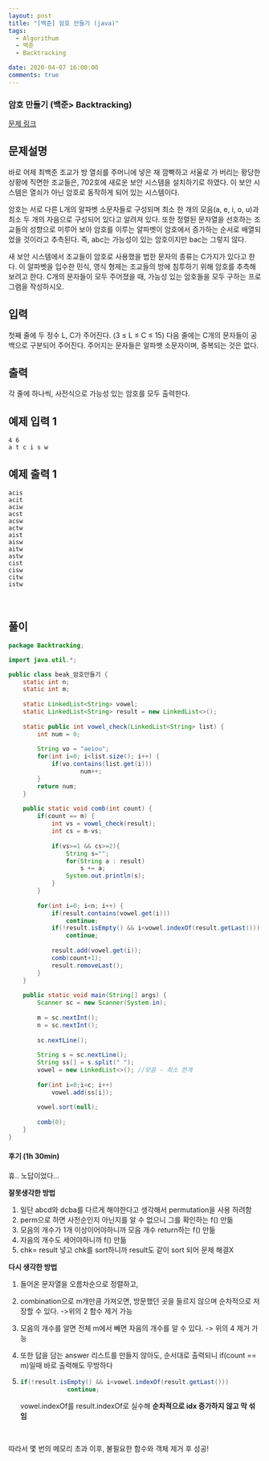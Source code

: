 ```yaml
---
layout: post
title: "[백준] 암호 만들기 (java)"
tags:
  - Algorithum
  - 백준
  - Backtracking

date: 2020-04-07 16:00:00
comments: true
---
```




###   암호 만들기 (백준> Backtracking)

[문제 링크](https://www.acmicpc.net/problem/1759 )

## 문제설명

바로 어제 최백준 조교가 방 열쇠를 주머니에 넣은 채 깜빡하고 서울로 가 버리는 황당한 상황에 직면한 조교들은, 702호에 새로운 보안 시스템을 설치하기로 하였다. 이 보안 시스템은 열쇠가 아닌 암호로 동작하게 되어 있는 시스템이다.

암호는 서로 다른 L개의 알파벳 소문자들로 구성되며 최소 한 개의 모음(a, e, i, o, u)과 최소 두 개의 자음으로 구성되어 있다고 알려져 있다. 또한 정렬된 문자열을 선호하는 조교들의 성향으로 미루어 보아 암호를 이루는 알파벳이 암호에서 증가하는 순서로 배열되었을 것이라고 추측된다. 즉, abc는 가능성이 있는 암호이지만 bac는 그렇지 않다.

새 보안 시스템에서 조교들이 암호로 사용했을 법한 문자의 종류는 C가지가 있다고 한다. 이 알파벳을 입수한 민식, 영식 형제는 조교들의 방에 침투하기 위해 암호를 추측해 보려고 한다. C개의 문자들이 모두 주어졌을 때, 가능성 있는 암호들을 모두 구하는 프로그램을 작성하시오.

## 입력

첫째 줄에 두 정수 L, C가 주어진다. (3 ≤ L ≤ C ≤ 15) 다음 줄에는 C개의 문자들이 공백으로 구분되어 주어진다. 주어지는 문자들은 알파벳 소문자이며, 중복되는 것은 없다.

## 출력

각 줄에 하나씩, 사전식으로 가능성 있는 암호를 모두 출력한다.

## 예제 입력 1

```
4 6
a t c i s w
```

## 예제 출력 1

```
acis
acit
aciw
acst
acsw
actw
aist
aisw
aitw
astw
cist
cisw
citw
istw
```

<br>

## 풀이

```java
package Backtracking;

import java.util.*;

public class beak_암호만들기 {
	static int n;
	static int m;
    
	static LinkedList<String> vowel;
	static LinkedList<String> result = new LinkedList<>();
	
	static public int vowel_check(LinkedList<String> list) {
		int num = 0;
		
		String vo = "aeiou";
		for(int i=0; i<list.size(); i++) {
			if(vo.contains(list.get(i)))
					num++;
		}
		return num;
	}
	
	public static void comb(int count) {
		if(count == m) {
			int vs = vowel_check(result);
			int cs = m-vs;
			
			if(vs>=1 && cs>=2){
				String s="";
				for(String a : result)
					s += a;
				System.out.println(s);
			}
		}
		
		for(int i=0; i<n; i++) {
			if(result.contains(vowel.get(i)))
				continue;
			if(!result.isEmpty() && i<vowel.indexOf(result.getLast()))
				continue;
			
			result.add(vowel.get(i));
			comb(count+1);
			result.removeLast();
		}
	}
	
	public static void main(String[] args) {
		Scanner sc = new Scanner(System.in);
		
		m = sc.nextInt();
		n = sc.nextInt();
		
        sc.nextLine();
		
		String s = sc.nextLine();
		String ss[] = s.split(" ");
		vowel = new LinkedList<>(); //모음 - 최소 한개
		
		for(int i=0;i<c; i++)
			vowel.add(ss[i]);
		
		vowel.sort(null);
		
		comb(0);
	}
}
```

#### 후기 (1h 30min)

휴.. 노답이었다... <br>

**잘못생각한 방법**

1. 일단 abcd와 dcba를 다르게 해야한다고 생각해서 permutation을 사용 하려함
2. perm으로 하면 사전순인지 아닌지를 알 수 없으니 그를 확인하는 f() 만듦
3. 모음의 개수가 1개 이상이어야하니까 모음 개수 return하는 f() 만듦
4. 자음의 개수도 세어야하니까 f() 만듦
5. chk= result 넣고 chk를 sort하니까 result도 같이 sort 되어 문제 해결X<br>

**다시 생각한 방법**

1. 들어온 문자열을 오름차순으로 정렬하고,

2. combination으로 m개만큼 가져오면, 방문했던 곳을 들르지 않으며 순차적으로 저장할 수 있다. ->위의 2 함수 제거 가능

3. 모음의 개수를 알면 전체 m에서 빼면 자음의 개수를 알 수 있다. -> 위의 4 제거 가능

4. 또한 답을 담는 answer 리스트를 만들지 않아도, 순서대로 출력되니 if(count == m)일때 바로 출력해도 무방하다

5. ```java
   if(!result.isEmpty() && i<vowel.indexOf(result.getLast()))
   				continue;
   ```

   vowel.indexOf를 result.indexOf로 실수해 **순차적으로 idx 증가하지 않고 막 섞임**

<br>

따라서 몇 번의 메모리 초과 이후, 불필요한 함수와 객체 제거 후 성공!